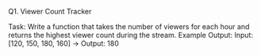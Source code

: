 Q1. Viewer Count Tracker

Task: Write a function that takes the number of viewers for each hour and returns the highest viewer count during the stream.
Example Output:
Input: [120, 150, 180, 160] → Output: 180